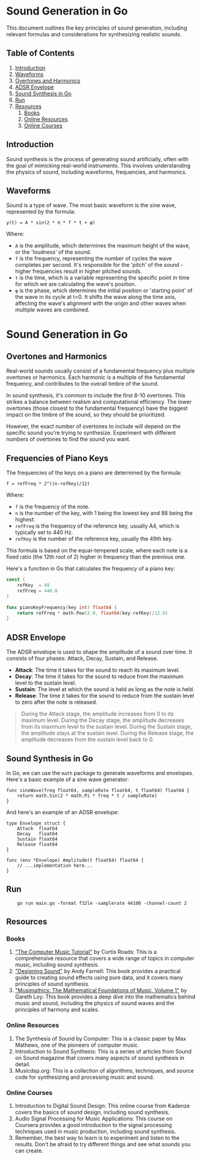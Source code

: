 # Sound Generation in Go

This document outlines the key principles of sound generation, including relevant formulas and considerations for synthesizing realistic sounds.

## Table of Contents

1. [Introduction](#introduction)
2. [Waveforms](#waveforms)
3. [Overtones and Harmonics](#overtones-and-harmonics)
4. [ADSR Envelope](#adsr-envelope)
5. [Sound Synthesis in Go](#sound-synthesis-in-go)
6. [Run](#run)
7. [Resources](#resources)
    1. [Books](#books)
    2. [Online Resources](#online-resources)
    3. [Online Courses](#online-courses)

## Introduction

Sound synthesis is the process of generating sound artificially, often with the goal of mimicking real-world instruments. This involves understanding the physics of sound, including waveforms, frequencies, and harmonics.

## Waveforms

Sound is a type of wave. The most basic waveform is the sine wave, represented by the formula:

```text
y(t) = A * sin(2 * π * f * t + φ)
```

Where:

- `A` is the amplitude, which determines the maximum height of the wave, or the 'loudness' of the sound.
- `f` is the frequency, representing the number of cycles the wave completes per second. It's responsible for the 'pitch' of the sound - higher frequencies result in higher pitched sounds.
- `t` is the time, which is a variable representing the specific point in time for which we are calculating the wave's position.
- `φ` is the phase, which determines the initial position or 'starting point' of the wave in its cycle at t=0. It shifts the wave along the time axis, affecting the wave's alignment with the origin and other waves when multiple waves are combined.

# Sound Generation in Go

## Overtones and Harmonics

Real-world sounds usually consist of a fundamental frequency plus multiple overtones or harmonics. Each harmonic is a multiple of the fundamental frequency, and contributes to the overall timbre of the sound.

In sound synthesis, it's common to include the first 8-10 overtones. This strikes a balance between realism and computational efficiency. The lower overtones (those closest to the fundamental frequency) have the biggest impact on the timbre of the sound, so they should be prioritized.

However, the exact number of overtones to include will depend on the specific sound you're trying to synthesize. Experiment with different numbers of overtones to find the sound you want.

## Frequencies of Piano Keys

The frequencies of the keys on a piano are determined by the formula:
```text
f = refFreq * 2^((n-refKey)/12)
```


Where:
- `f` is the frequency of the note.
- `n` is the number of the key, with 1 being the lowest key and 88 being the highest.
- `refFreq` is the frequency of the reference key, usually A4, which is typically set to 440 Hz.
- `refKey` is the number of the reference key, usually the 49th key.

This formula is based on the equal-tempered scale, where each note is a fixed ratio (the 12th root of 2) higher in frequency than the previous one.

Here's a function in Go that calculates the frequency of a piano key:

```go
const (
    refKey  = 49
    refFreq = 440.0
)

func pianoKeyFrequency(key int) float64 {
    return refFreq * math.Pow(2.0, float64(key-refKey)/12.0)
}
```

## ADSR Envelope

The ADSR envelope is used to shape the amplitude of a sound over time. It consists of four phases: Attack, Decay, Sustain, and Release.

- **Attack**: The time it takes for the sound to reach its maximum level.
- **Decay**: The time it takes for the sound to reduce from the maximum level to the sustain level.
- **Sustain**: The level at which the sound is held as long as the note is held.
- **Release**: The time it takes for the sound to reduce from the sustain level to zero after the note is released.

>  During the Attack stage, the amplitude increases from 0 to its maximum level. 
>  During the Decay stage, the amplitude decreases from its maximum level to the sustain level. 
>  During the Sustain stage, the amplitude stays at the sustain level. During the Release stage, the amplitude decreases from the sustain level back to 0.


## Sound Synthesis in Go

In Go, we can use the `math` package to generate waveforms and envelopes. Here's a basic example of a sine wave generator:

```golang
func sineWave(freq float64, sampleRate float64, t float64) float64 {
    return math.Sin(2 * math.Pi * freq * t / sampleRate)
}
```

And here's an example of an ADSR envelope:

```golang
type Envelope struct {
    Attack  float64
    Decay   float64
    Sustain float64
    Release float64
}

func (env *Envelope) Amplitude(t float64) float64 {
    // ...implementation here...
}
```

## Run
    
```shell
    go run main.go -format f32le -samplerate 44100 -channel-count 2
```

## Resources

### Books

1. ["The Computer Music Tutorial"][1] by Curtis Roads: This is a comprehensive resource that covers a wide range of topics in computer music, including sound synthesis.
2. ["Designing Sound"][2] by Andy Farnell: This book provides a practical guide to creating sound effects using pure data, and it covers many principles of sound synthesis.
3. ["Musimathics: The Mathematical Foundations of Music, Volume 1"][3] by Gareth Loy: This book provides a deep dive into the mathematics behind music and sound, including the physics of sound waves and the principles of harmony and scales.

### Online Resources

1. The Synthesis of Sound by Computer: This is a classic paper by Max Mathews, one of the pioneers of computer music.
2. Introduction to Sound Synthesis: This is a series of articles from Sound on Sound magazine that covers many aspects of sound synthesis in detail.
3. Musicdsp.org: This is a collection of algorithms, techniques, and source code for synthesizing and processing music and sound.

### Online Courses

1. Introduction to Digital Sound Design: This online course from Kadenze covers the basics of sound design, including sound synthesis.
2. Audio Signal Processing for Music Applications: This course on Coursera provides a good introduction to the signal processing techniques used in music production, including sound synthesis.
3. Remember, the best way to learn is to experiment and listen to the results. Don't be afraid to try different things and see what sounds you can create.


[1]: https://www.amazon.com.mx/Computer-Music-Tutorial-second/dp/0262044919/
[2]: https://www.amazon.com/-/es/Andy-Farnell/dp/0262014416/
[3]: https://www.amazon.com/-/es/Gareth-Loy/dp/0262516551/